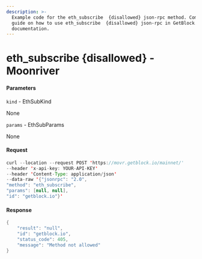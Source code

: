 ```yaml
---
description: >-
  Example code for the eth_subscribe  {disallowed} json-rpc method. Сomplete
  guide on how to use eth_subscribe  {disallowed} json-rpc in GetBlock.io Web3
  documentation.
---
```


# eth\_subscribe {disallowed} - Moonriver

#### Parameters

`kind` - EthSubKind

None

`params` - EthSubParams

None

#### Request

```java
curl --location --request POST 'https://movr.getblock.io/mainnet/' 
--header 'x-api-key: YOUR-API-KEY' 
--header 'Content-Type: application/json' 
--data-raw '{"jsonrpc": "2.0",
"method": "eth_subscribe",
"params": [null, null],
"id": "getblock.io"}'
```

#### Response

```java
{
    "result": "null",
    "id": "getblock.io",
    "status_code": 405,
    "message": "Method not allowed"
}
```

